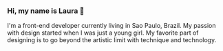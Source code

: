 ### Hi, my name is Laura 👋

I'm a front-end developer currently living in Sao Paulo, Brazil. My passion with design started when I was just a young girl. My favorite part of designing is to go beyond the artistic limit with technique and technology.

<!--
**madalossolaura/madalossolaura** is a ✨ _special_ ✨ repository because its `README.md` (this file) appears on your GitHub profile.

Here are some ideas to get you started:

- 🔭 I’m currently working on ...
- 🌱 I’m currently learning ...
- 👯 I’m looking to collaborate on ...
- 🤔 I’m looking for help with ...
- 💬 Ask me about ...
- 📫 How to reach me: ...
- 😄 Pronouns: ...
- ⚡ Fun fact: ...
-->
